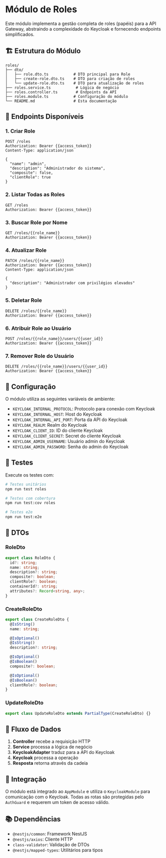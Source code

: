 # Módulo de Roles

Este módulo implementa a gestão completa de roles (papéis) para a API Gateway, abstraindo a complexidade do Keycloak e fornecendo endpoints simplificados.

## 🏗️ Estrutura do Módulo

```
roles/
├── dto/
│   ├── role.dto.ts           # DTO principal para Role
│   ├── create-role.dto.ts    # DTO para criação de roles
│   └── update-role.dto.ts    # DTO para atualização de roles
├── roles.service.ts           # Lógica de negócio
├── roles.controller.ts        # Endpoints da API
├── roles.module.ts           # Configuração do módulo
└── README.md                 # Esta documentação
```

## 🔑 Endpoints Disponíveis

### 1. Criar Role

```http
POST /roles
Authorization: Bearer {{access_token}}
Content-Type: application/json

{
  "name": "admin",
  "description": "Administrador do sistema",
  "composite": false,
  "clientRole": true
}
```

### 2. Listar Todas as Roles

```http
GET /roles
Authorization: Bearer {{access_token}}
```

### 3. Buscar Role por Nome

```http
GET /roles/{{role_name}}
Authorization: Bearer {{access_token}}
```

### 4. Atualizar Role

```http
PATCH /roles/{{role_name}}
Authorization: Bearer {{access_token}}
Content-Type: application/json

{
  "description": "Administrador com privilégios elevados"
}
```

### 5. Deletar Role

```http
DELETE /roles/{{role_name}}
Authorization: Bearer {{access_token}}
```

### 6. Atribuir Role ao Usuário

```http
POST /roles/{{role_name}}/users/{{user_id}}
Authorization: Bearer {{access_token}}
```

### 7. Remover Role do Usuário

```http
DELETE /roles/{{role_name}}/users/{{user_id}}
Authorization: Bearer {{access_token}}
```

## 🔧 Configuração

O módulo utiliza as seguintes variáveis de ambiente:

- `KEYCLOAK_INTERNAL_PROTOCOL`: Protocolo para conexão com Keycloak
- `KEYCLOAK_INTERNAL_HOST`: Host do Keycloak
- `KEYCLOAK_INTERNAL_API_PORT`: Porta da API do Keycloak
- `KEYCLOAK_REALM`: Realm do Keycloak
- `KEYCLOAK_CLIENT_ID`: ID do cliente Keycloak
- `KEYCLOAK_CLIENT_SECRET`: Secret do cliente Keycloak
- `KEYCLOAK_ADMIN_USERNAME`: Usuário admin do Keycloak
- `KEYCLOAK_ADMIN_PASSWORD`: Senha do admin do Keycloak

## 🧪 Testes

Execute os testes com:

```bash
# Testes unitários
npm run test roles

# Testes com cobertura
npm run test:cov roles

# Testes e2e
npm run test:e2e
```

## 📝 DTOs

### RoleDto

```typescript
export class RoleDto {
  id?: string;
  name: string;
  description?: string;
  composite?: boolean;
  clientRole?: boolean;
  containerId?: string;
  attributes?: Record<string, any>;
}
```

### CreateRoleDto

```typescript
export class CreateRoleDto {
  @IsString()
  name: string;

  @IsOptional()
  @IsString()
  description?: string;

  @IsOptional()
  @IsBoolean()
  composite?: boolean;

  @IsOptional()
  @IsBoolean()
  clientRole?: boolean;
}
```

### UpdateRoleDto

```typescript
export class UpdateRoleDto extends PartialType(CreateRoleDto) {}
```

## 🔄 Fluxo de Dados

1. **Controller** recebe a requisição HTTP
2. **Service** processa a lógica de negócio
3. **KeycloakAdapter** traduz para a API do Keycloak
4. **Keycloak** processa a operação
5. **Resposta** retorna através da cadeia

## 🚀 Integração

O módulo está integrado ao `AppModule` e utiliza o `KeycloakModule` para comunicação com o Keycloak. Todas as rotas são protegidas pelo `AuthGuard` e requerem um token de acesso válido.

## 📚 Dependências

- `@nestjs/common`: Framework NestJS
- `@nestjs/axios`: Cliente HTTP
- `class-validator`: Validação de DTOs
- `@nestjs/mapped-types`: Utilitários para tipos
